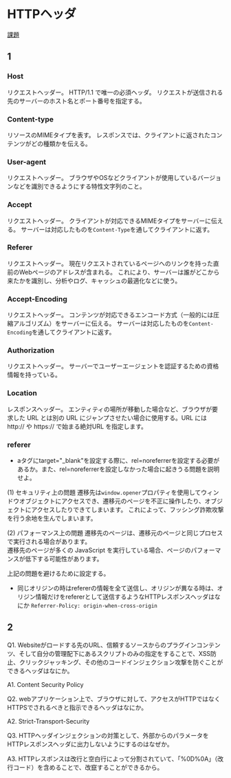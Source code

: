 # HTTPヘッダ
[課題](https://airtable.com/tblg8ePOEQRDtIGiY/viwV3pAlEvPOOgmHF/recJJh8cYv7qwSnp1?blocks=hide)


## 1
### Host
リクエストヘッダー。
HTTP/1.1 で唯一の必須ヘッダ。
リクエストが送信される先のサーバーのホスト名とポート番号を指定する。


### Content-type
リソースのMIMEタイプを表す。
レスポンスでは、クライアントに返されたコンテンツがどの種類かを伝える。

### User-agent
リクエストヘッダー。
ブラウザやOSなどクライアントが使用しているバージョンなどを識別できるようにする特性文字列のこと。

### Accept
リクエストヘッダー。
クライアントが対応できるMIMEタイプをサーバーに伝える。
サーバーは対応したものを`Content-Type`を通してクライアントに返す。

### Referer
リクエストヘッダー。
現在リクエストされているページへのリンクを持った直前のWebページのアドレスが含まれる。
これにより、サーバーは誰がどこから来たかを識別し、分析やログ、キャッシュの最適化などに使う。

### Accept-Encoding
リクエストヘッダー。
コンテンツが対応できるエンコード方式（一般的には圧縮アルゴリズム）をサーバーに伝える。
サーバーは対応したものを`Content-Encoding`を通してクライアントに返す。

### Authorization
リクエストヘッダー。
サーバーでユーザーエージェントを認証するための資格情報を持っている。

### Location
レスポンスヘッダー。
エンティティの場所が移動した場合など、ブラウザが要求した URL とは別の URL にジャンプさせたい場合に使用する。URL には http:// や https:// で始まる絶対URL を指定します。

### referer
- aタグにtarget="_blank"を設定する際に、rel=noreferrerを設定する必要があるか。また、rel=noreferrerを設定しなかった場合に起きうる問題を説明せよ。

(1) セキュリティ上の問題
遷移先は`window.opener`プロパティを使用してウィンドウオブジェクトにアクセスでき、遷移元のページを不正に操作したり、オブジェクトにアクセスしたりできてしまいます。
これによって、フッシング詐欺攻撃を行う余地を生んでしまいます。

(2) パフォーマンス上の問題
遷移先のページは、遷移元のページと同じプロセスで実行される場合があります。  
遷移先のページが多くの JavaScript を実行している場合、ページのパフォーマンスが低下する可能性があります。

上記の問題を避けるために設定する。

- 同じオリジンの時はrefererの情報を全て送信し、オリジンが異なる時は、オリジン情報だけをrefererとして送信するようなHTTPレスポンスヘッダはなにか
```Referrer-Policy: origin-when-cross-origin```

## 2
Q1. Websiteがロードする先のURL、信頼するソースからのプラグインコンテンツ、そして自分の管理配下にあるスクリプトのみの指定をすることで、XSS防止、クリックジャッキング、その他のコードインジェクション攻撃を防ぐことができるヘッダはなにか。

A1. Content Security Policy

Q2. webアプリケーション上で、ブラウザに対して、アクセスがHTTPではなくHTTPSでされるべきと指示できるヘッダはなにか。

A2. Strict-Transport-Security

Q3. HTTPヘッダインジェクションの対策として、外部からのパラメータをHTTPレスポンスヘッダに出力しないようにするのはなぜか。

A3. HTTPレスポンスは改行と空白行によって分割されていて、「%0D%0A」（改行コード）を含めることで、改竄することができるから。
